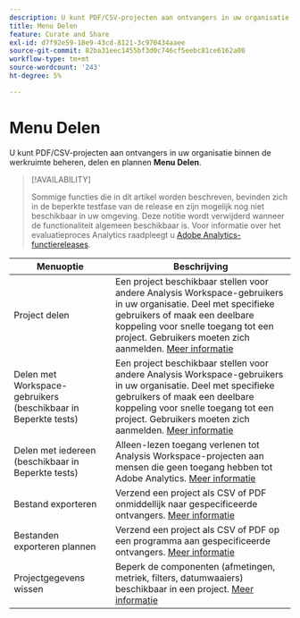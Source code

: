 ```yaml
---
description: U kunt PDF/CSV-projecten aan ontvangers in uw organisatie beheren, delen en plannen.
title: Menu Delen
feature: Curate and Share
exl-id: d7f92e59-18e9-43cd-8121-3c970434aaee
source-git-commit: 82ba31eec1455bf3d0c746cf5eebc81ce6162a00
workflow-type: tm+mt
source-wordcount: '243'
ht-degree: 5%

---
```


# Menu Delen

U kunt PDF/CSV-projecten aan ontvangers in uw organisatie binnen de werkruimte beheren, delen en plannen **Menu Delen**.

>[!AVAILABILITY]
>
>Sommige functies die in dit artikel worden beschreven, bevinden zich in de beperkte testfase van de release en zijn mogelijk nog niet beschikbaar in uw omgeving. Deze notitie wordt verwijderd wanneer de functionaliteit algemeen beschikbaar is. Voor informatie over het evaluatieproces Analytics raadpleegt u [Adobe Analytics-functiereleases](/help/release-notes/releases.md).

| Menuoptie | Beschrijving |
|---|---|
| Project delen<!--remove this when Share with anyone goes to GA--> | Een project beschikbaar stellen voor andere Analysis Workspace-gebruikers in uw organisatie. Deel met specifieke gebruikers of maak een deelbare koppeling voor snelle toegang tot een project. Gebruikers moeten zich aanmelden. [Meer informatie](/help/analysis-workspace/curate-share/share-projects.md) |
| Delen met Workspace-gebruikers (beschikbaar in Beperkte tests) | Een project beschikbaar stellen voor andere Analysis Workspace-gebruikers in uw organisatie. Deel met specifieke gebruikers of maak een deelbare koppeling voor snelle toegang tot een project. Gebruikers moeten zich aanmelden. [Meer informatie](/help/analysis-workspace/curate-share/share-projects.md) |
| Delen met iedereen (beschikbaar in Beperkte tests) | Alleen-lezen toegang verlenen tot Analysis Workspace-projecten aan mensen die geen toegang hebben tot Adobe Analytics. [Meer informatie](/help/analysis-workspace/curate-share/share-projects.md) |
| Bestand exporteren | Verzend een project als CSV of PDF onmiddellijk naar gespecificeerde ontvangers. [Meer informatie](/help/analysis-workspace/curate-share/t-schedule-report.md) |
| Bestanden exporteren plannen | Verzend een project als CSV of PDF op een programma aan gespecificeerde ontvangers. [Meer informatie](/help/analysis-workspace/curate-share/t-schedule-report.md) |
| Projectgegevens wissen | Beperk de componenten (afmetingen, metriek, filters, datumwaaiers) beschikbaar in een project. [Meer informatie](/help/analysis-workspace/curate-share/curate.md) |
